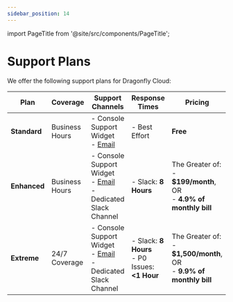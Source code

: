 ```yaml
---
sidebar_position: 14
---
```


import PageTitle from '@site/src/components/PageTitle';

# Support Plans

<PageTitle title="Support Plans | Dragonfly Cloud" />

We offer the following support plans for Dragonfly Cloud:

| Plan         | Coverage       | Support Channels                                                                                            | Response Times                                       | Pricing                                                                         |
|--------------|----------------|-------------------------------------------------------------------------------------------------------------|------------------------------------------------------|---------------------------------------------------------------------------------|
| **Standard** | Business Hours | - Console Support Widget  <br /> - [Email](mailto:support@dragonflydb.io)                                   | - Best Effort                                        | **Free**                                                                        |
| **Enhanced** | Business Hours | - Console Support Widget  <br /> - [Email](mailto:support@dragonflydb.io)  <br /> - Dedicated Slack Channel | - Slack: **8 Hours**                                 | The Greater of: <br /> - **$199/month**, OR <br /> - **4.9% of monthly bill**   |
| **Extreme**  | 24/7 Coverage  | - Console Support Widget  <br /> - [Email](mailto:support@dragonflydb.io)  <br /> - Dedicated Slack Channel | - Slack: **8 Hours** <br /> - P0 Issues: **<1 Hour** | The Greater of: <br /> - **$1,500/month**, OR <br /> - **9.9% of monthly bill** |
